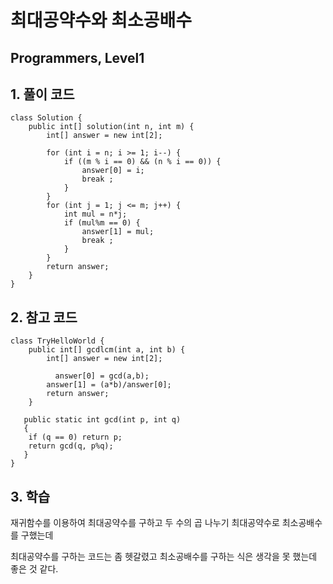 # 최대공약수와 최소공배수

## Programmers, Level1



## 1. 풀이 코드

```
class Solution {
    public int[] solution(int n, int m) {
        int[] answer = new int[2];

        for (int i = n; i >= 1; i--) {
            if ((m % i == 0) && (n % i == 0)) {
                answer[0] = i;
                break ;
            }
        }
        for (int j = 1; j <= m; j++) {
            int mul = n*j;
            if (mul%m == 0) {
                answer[1] = mul;
                break ;
            }
        }
        return answer;
    }
}
```

## 2. 참고 코드

```
class TryHelloWorld {
    public int[] gcdlcm(int a, int b) {
        int[] answer = new int[2];

          answer[0] = gcd(a,b);
        answer[1] = (a*b)/answer[0];
        return answer;
    }

   public static int gcd(int p, int q)
   {
    if (q == 0) return p;
    return gcd(q, p%q);
   }
}
```



## 3. 학습

재귀함수를 이용하여 최대공약수를 구하고 두 수의 곱 나누기 최대공약수로 최소공배수를 구했는데

최대공약수를 구하는 코드는 좀 헷갈렸고 최소공배수를 구하는 식은 생각을 못 했는데 좋은 것 같다.